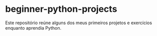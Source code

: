# beginner-python-projects
Este repositório reúne alguns dos meus primeiros projetos e exercícios enquanto aprendia Python.
